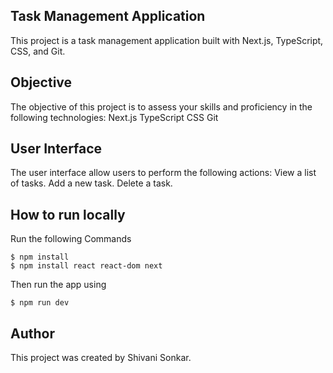 
## Task Management Application

This project is a task management application built with Next.js, TypeScript, CSS, and Git.

## Objective

The objective of this project is to assess your skills and proficiency in the following technologies:
Next.js
TypeScript
CSS
Git

## User Interface

The user interface allow users to perform the following actions:
View a list of tasks.
Add a new task.
Delete a task.

## How to run locally

Run the following Commands 

```
$ npm install
$ npm install react react-dom next
```

Then run the app using

```
$ npm run dev
```

## Author
This project was created by Shivani Sonkar.

